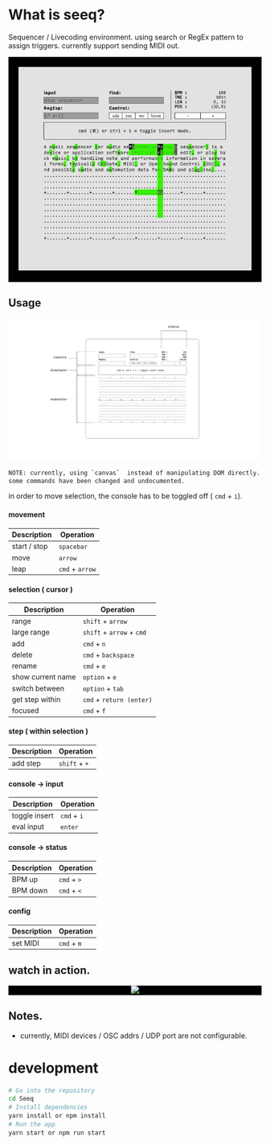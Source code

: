 # What is seeq?

Sequencer / Livecoding environment.
using search or RegEx pattern to assign triggers.
currently support sending MIDI out.

<div style="text-align:center; background-color: black; padding: 20px;"><img src="src/media/images/usage1.gif" /></div>

## Usage

<img src="src/media/images/diagram.svg?sanitize=true">

```
NOTE: currently, using `canvas`  instead of manipulating DOM directly.
some commands have been changed and undocumented.
```

in order to move selection, the console has to be toggled off ( `cmd` + `i`).


#### movement
Description |  Operation
--- | ---
start / stop | `spacebar`
move | `arrow`
leap | `cmd` + `arrow`


#### selection ( cursor )
Description |  Operation
--- | ---
range | `shift` + `arrow`
large range | `shift` + `arrow` + `cmd`
add | `cmd` + `n`
delete | `cmd` + `backspace`
rename | `cmd` + `e`
show current name | `option` + `e`
switch between | `option` + `tab`
get step within | `cmd` + `return (enter)`
focused | `cmd` + `f`

#### step ( within selection )
Description |  Operation
--- | ---
add step | `shift` + `+`


#### console -> input
Description |  Operation
--- | ---
toggle insert | `cmd` + `i`
eval input | `enter`

#### console -> status
Description |  Operation
--- | ---
BPM up | `cmd` + `>`
BPM down | `cmd` + `<`

#### config
Description |  Operation
--- | ---
set MIDI | `cmd` + `m`



## watch in action.


<div style="text-align:center; background-color: black;"><a href="https://www.youtube.com/watch?v=DGaakhSvYOg"><img src="https://i.ytimg.com/vi/DGaakhSvYOg/hqdefault.jpg" /></a></div>


## Notes.
- currently, MIDI devices / OSC addrs / UDP port are not configurable.

# development

```bash
# Go into the repository
cd Seeq
# Install dependencies
yarn install or npm install
# Run the app
yarn start or npm run start
```
